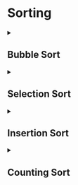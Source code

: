# Sorting

<details>
<summary><h2> Bubble Sort </h2></summary>
  <details>
  <summary>Written Notes</summary>
  <br />
    <img src='https://user-images.githubusercontent.com/60965415/206712341-4dee407c-9200-458a-8951-f72a846092a6.png'>
<!--   ![image]() -->
  
  </details> 
  <details>
  <summary>Example</summary>

  <b>Array --> [5 , 4 , 1 , 3 , 2]</b>

  **Code**


  ```java

  public static void bubbleSort(int[] arr){
        for(int i=0;i<arr.length-1;i++){
            int swap=0;
            for(int j=0;j<arr.length-1-i;j++){
                if(arr[j]>arr[j+1]){
                    int temp=arr[j];
                    arr[j]=arr[j+1];
                    arr[j+1]=temp;
                    swap++;
                }
                if(swap==0)break;
            }
        }
        System.out.print("Using Bubble Sort --> ");
        printArray(arr);
    }

  ```
 </details>
</details>
 
 
 <details>
<summary><h2> Selection Sort </h2></summary>

 <details>
<summary> Written Notes </summary>

  
  ![image](https://user-images.githubusercontent.com/60965415/206713458-97bade6e-33ef-4c6c-be84-d75251d35468.png)
  
</details> 
 <details>
<summary>Example</summary>

  <b>Array --> [5 , 4 , 1 , 3 , 2]</b>

**Code**


```java

 public static void selectionSort(int[] arr){
        for(int i=0;i<arr.length-1;i++){
            int minPos=i;
            for(int j=i+1;j<arr.length;j++){
                if(arr[minPos]>arr[j]){
                    minPos=j;
                }
                
            }
            // System.out.println("minPos "+minPos);
            if(minPos!=i){
                    int temp=arr[minPos];
                    arr[minPos]=arr[i];
                    arr[i]=temp;
                }
        }
        System.out.print("Using Selection Sort --> ");
        printArray(arr);
    }

 
```

</details>
 </details>



 <details>
<summary><h2> Insertion Sort </h2></summary>

 <details>
<summary> Written Notes </summary>

  ![image](https://user-images.githubusercontent.com/60965415/206715026-60ca630c-c9f0-4dfc-bae5-fe72d7c5ce3e.png)
  
</details> 
 <details>
<summary>Example</summary>

  <b>Array --> [5 , 4 , 1 , 3 , 2]</b>

**Code**


```java

   public static void insertionSort(int[] arr){
        for(int i=1;i<arr.length;i++){
            int cur=arr[i];
            int pre=i-1;
            while(pre>=0 && arr[pre]>cur){
                arr[pre+1]=arr[pre];
                pre--;
            }
            arr[pre+1]=cur;
        }
        System.out.print("Using Insertion Sort --> ");
        printArray(arr);
    }
 

 
```

</details>
 </details>



 <details>
<summary><h2> Counting Sort </h2></summary>

 <details>
<summary> Written Notes </summary>

  ![image](https://user-images.githubusercontent.com/60965415/206715388-ab870ebd-606a-4dbe-9476-9f7efbaf2499.png)
  
</details> 
 <details>
<summary>Example</summary>

  <b>Array --> [5 , 4 , 1 , 3 , 2]</b>

**Code**


```java

   public static void countingSort(int arr[]){
        int range=Integer.MIN_VALUE;
        for(int i=0;i<arr.length;i++){
            range=Math.max(range, arr[i]);
        }
        int[] countArr=new int[range+1];
        for(int i=0;i<arr.length;i++){
            countArr[arr[i]]++;
        }
        int j=0;
        for(int i=0;i<countArr.length;i++){
            while(countArr[i]>0){
                arr[j]=i;
                j++;
                countArr[i]--;
            }
        }
        System.out.print("Using Counting Sort --> ");
        printArray(arr);
    }


 
```

</details>
 </details>
